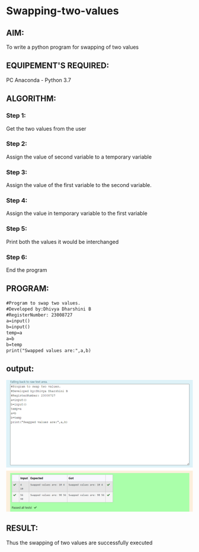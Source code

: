 # Swapping-two-values
## AIM:
To write a python program for swapping of two values
## EQUIPEMENT'S REQUIRED: 
PC
Anaconda - Python 3.7
## ALGORITHM: 
### Step 1:
Get the two values from the user
### Step 2: 
Assign the value of second variable to a temporary variable 
### Step 3: 
Assign the value of the first variable to the second variable.
### Step 4:  
Assign the value in temporary variable to the first variable
### Step 5: 
Print both the values it would be interchanged
### Step 6: 
End the program
## PROGRAM:
``````
#Program to swap two values.
#Developed by:Dhivya Dharshini B 
#RegisterNumber: 23008727
a=input()
b=input()
temp=a
a=b
b=temp
print("Swapped values are:",a,b)
``````
## output:
![OUTPUT](swapping-1.png)
## RESULT:
Thus the swapping of two values are successfully executed



